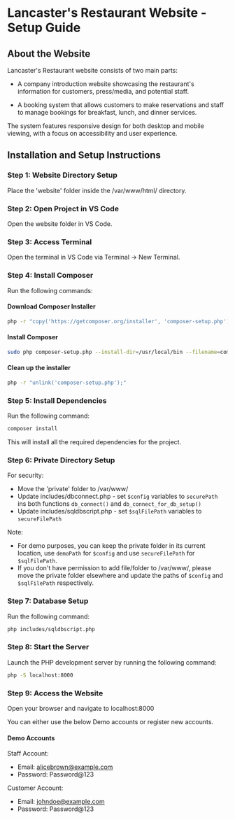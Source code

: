 # Lancaster's Restaurant Website - Setup Guide


## About the Website
Lancaster's Restaurant website consists of two main parts:

* A company introduction website showcasing the restaurant's information for customers, press/media, and potential staff.

* A booking system that allows customers to make reservations and staff to manage bookings for breakfast, lunch, and dinner services.

The system features responsive design for both desktop and mobile viewing, with a focus on accessibility and user experience.

## Installation and Setup Instructions

### Step 1: Website Directory Setup

Place the 'website' folder inside the /var/www/html/ directory.

### Step 2: Open Project in VS Code

Open the website folder in VS Code.

### Step 3: Access Terminal

Open the terminal in VS Code via Terminal -> New Terminal.

### Step 4: Install Composer

Run the following commands:

#### Download Composer Installer
```bash
php -r "copy('https://getcomposer.org/installer', 'composer-setup.php');"
```

#### Install Composer
```bash
sudo php composer-setup.php --install-dir=/usr/local/bin --filename=composer
```

#### Clean up the installer
```bash
php -r "unlink('composer-setup.php');"
```

### Step 5: Install Dependencies

Run the following command:
```bash
composer install
```

This will install all the required dependencies for the project.

### Step 6: Private Directory Setup
For security:
* Move the 'private' folder to /var/www/
* Update includes/dbconnect.php - set `$config` variables to `securePath` ins both functions `db_connect()` and `db_connect_for_db_setup()`
* Update includes/sqldbscript.php - set `$sqlFilePath` variables to `secureFilePath`

Note: 
* For demo purposes, you can keep the private folder in its current location,  use `demoPath` for `$config` and use `secureFilePath` for `$sqlFilePath`.
* If you don't have permission to add file/folder to /var/www/, please move the private folder elsewhere and update the paths of `$config` and `$sqlFilePath` respectively.

### Step 7: Database Setup
Run the following command:
```bash
php includes/sqldbscript.php
```

### Step 8: Start the Server
Launch the PHP development server by running the following command:
```bash
php -S localhost:8000
```

### Step 9: Access the Website
Open your browser and navigate to localhost:8000

You can either use the below Demo accounts or register new accounts.

#### Demo Accounts

Staff Account:
* Email: alicebrown@example.com
* Password: Password@123

Customer Account:
* Email: johndoe@example.com
* Password: Password@123

